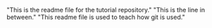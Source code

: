 "This is the readme file for the tutorial repository."
"This is the line in between."
"This readme file is used to teach how git is used."

